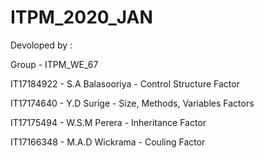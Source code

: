 # ITPM_2020_JAN

Devoloped by :

Group - ITPM_WE_67

IT17184922 - S.A Balasooriya - Control Structure Factor

IT17174640 - Y.D Surige      - Size, Methods, Variables Factors

IT17175494 - W.S.M Perera    - Inheritance Factor

IT17166348 - M.A.D Wickrama  - Couling Factor
